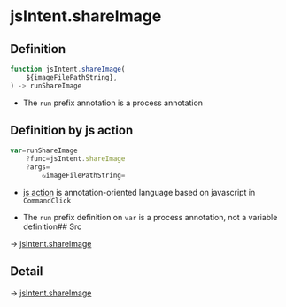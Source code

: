 # jsIntent.shareImage

## Definition

```js.js
function jsIntent.shareImage(
	${imageFilePathString},
) -> runShareImage
```

- The `run` prefix annotation is a process annotation
## Definition by js action

```js.js
var=runShareImage
	?func=jsIntent.shareImage
	?args=
		&imageFilePathString=
```

- [js action](#) is annotation-oriented language based on javascript in `CommandClick`

- The `run` prefix definition on `var` is a process annotation, not a variable definition## Src

-> [jsIntent.shareImage](https://github.com/puutaro/CommandClick/blob/master/app/src/main/java/com/puutaro/commandclick/fragment_lib/terminal_fragment/js_interface/JsIntent.kt#L125)

## Detail

-> [jsIntent.shareImage](https://github.com/puutaro/CommandClick/blob/master/md/developer/js_interface/details/JsIntent/shareImage.md)
